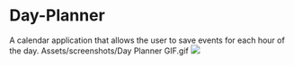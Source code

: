 # Day-Planner
A calendar application that allows the user to save events for each hour of the day.
Assets/screenshots/Day Planner GIF.gif
<img src="https://media.giphy.com/media/gIHzmzggpMr4Gl6KdN/giphy.gif">
